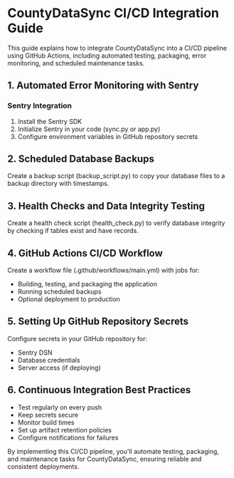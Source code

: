 # CountyDataSync CI/CD Integration Guide

This guide explains how to integrate CountyDataSync into a CI/CD pipeline using GitHub Actions, including automated testing, packaging, error monitoring, and scheduled maintenance tasks.

## 1. Automated Error Monitoring with Sentry

### Sentry Integration

1. Install the Sentry SDK
2. Initialize Sentry in your code (sync.py or app.py)
3. Configure environment variables in GitHub repository secrets

## 2. Scheduled Database Backups

Create a backup script (backup_script.py) to copy your database files to a backup directory with timestamps.

## 3. Health Checks and Data Integrity Testing

Create a health check script (health_check.py) to verify database integrity by checking if tables exist and have records.

## 4. GitHub Actions CI/CD Workflow

Create a workflow file (.github/workflows/main.yml) with jobs for:
- Building, testing, and packaging the application
- Running scheduled backups
- Optional deployment to production

## 5. Setting Up GitHub Repository Secrets

Configure secrets in your GitHub repository for:
- Sentry DSN
- Database credentials
- Server access (if deploying)

## 6. Continuous Integration Best Practices

- Test regularly on every push
- Keep secrets secure
- Monitor build times
- Set up artifact retention policies
- Configure notifications for failures

By implementing this CI/CD pipeline, you'll automate testing, packaging, and maintenance tasks for CountyDataSync, ensuring reliable and consistent deployments.
